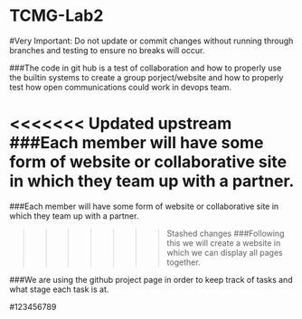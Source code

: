 # TCMG-Lab2

#Very Important: Do not update or commit changes without running through branches and testing to ensure no breaks will occur.

###The code in git hub is a test of collaboration and how to properly use the builtin systems to create a group porject/website and how to properly test how open communications could work in devops team.

<<<<<<< Updated upstream
###Each member will have some form of website or collaborative site in which they team up with a partner. 
=======
###Each member will have some form of website or collaborative site in which they team up with a partner.


>>>>>>> Stashed changes
###Following this we will create a website in which we can display all pages together.

###We are using the github project page in order to keep track of tasks and what stage each task is at.



#123456789
